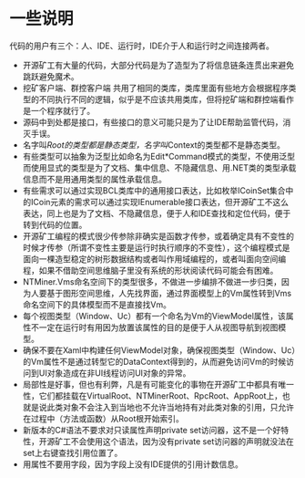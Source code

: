 # 一些说明

代码的用户有三个：人、IDE、运行时，IDE介于人和运行时之间连接两者。

* 开源矿工有大量的代码，大部分代码是为了造型为了将信息链条连贯出来避免跳跃避免魔术。
* 挖矿客户端、群控客户端 共用了相同的类库，类库里面有些地方会根据程序类型的不同执行不同的逻辑，似乎是不应该共用类库，但将挖矿端和群控端看作是一个程序就行了。
* 源码中到处都是接口，有些接口的意义可能只是为了让IDE帮助监管代码，消灭手误。
* 名字叫*Root的类型都是静态类型，名字叫*Context的类型都不是静态类型。
* 有些类型可以抽象为泛型比如命名为Edit*Command模式的类型，不使用泛型而使用显式的类型是为了文档、集中信息、不隐藏信息、用.NET类的类型承载信息而不是用通用类型的属性承载信息。
* 有些需求可以通过实现BCL类库中的通用接口表达，比如枚举ICoinSet集合中的ICoin元素的需求可以通过实现IEnumerable<ICoin>接口表达，但开源矿工不这么表达，同上也是为了文档、不隐藏信息，便于人和IDE查找和定位代码，便于转到代码的位置。
* 开源矿工编程的模式很少传参除非确实是函数才传参，或着确定具有不变性的时候才传参（所谓不变性主要是运行时执行顺序的不变性），这个编程模式是面向一棵造型稳定的树形数据结构或者叫作用域编程的，或者叫面向空间编程，如果不借助空间思维脑子里没有系统的形状阅读代码可能会有困难。
* NTMiner.Vms命名空间下的类型很多，不做进一步编排不做进一步归类，因为人要基于图形空间思维，人先找界面，通过界面模型上的Vm属性转到Vms命名空间下的具体模型而不是直接找Vm。
* 每个视图类型（Window、Uc）都有一个命名为Vm的ViewModel属性，该属性不一定在运行时有用因为放置该属性的目的是便于人从视图导航到视图模型。
* 确保不要在Xaml中构建任何ViewModel对象，确保视图类型（Window、Uc）的Vm属性不是通过转型它的DataContext得到的，从而避免访问Vm的时候访问到UI对象造成在非UI线程访问UI对象的异常。
* 局部性是好事，但也有利弊，凡是有可能变化的事物在开源矿工中都具有唯一性，它们都挂载在VirtualRoot、NTMinerRoot、RpcRoot、AppRoot上，也就是说此类对象不会注入到当地也不允许当地持有对此类对象的引用，只允许在过程中（方法或函数）从Root根开始索引。
* 新版本的C#语法不要求对只读属性声明private set访问器，这不是一个好特性，开源矿工不会使用这个语法，因为没有private set访问器的声明就没法在set上右键查找引用位置了。
* 用属性不要用字段，因为字段上没有IDE提供的引用计数信息。